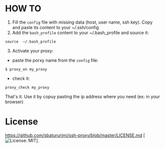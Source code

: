 # HOW TO
1) Fill the `config` file with missing data (host, user name, ssh key). Copy and paste its content to your ~/.ssh/config
2) Add the `bash_profile` content to your ~/.bash_profile and source it:
```
source  ~/.bash_profile
```
3) Activate your proxy:
* paste the porxy name from the `config` file:

```
$ proxy_on my_proxy
```
* check it:

```
proxy_check my_proxy
```

That's it. Use it by copuy pasting the ip address where you need (ex: in your browser)

# License
https://github.com/sbatururimi/ssh-proxy/blob/master/LICENSE.md
[![License: MIT](https://img.shields.io/badge/License-MIT-yellow.svg)].
